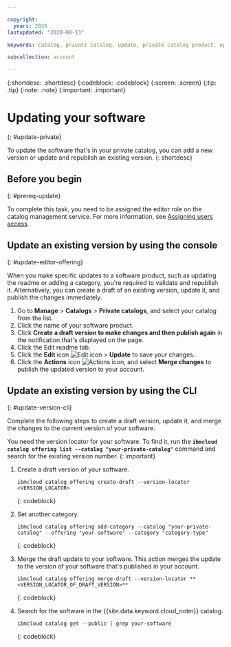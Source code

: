 ```yaml
---

copyright:
  years: 2020
lastupdated: "2020-08-13"

keywords: catalog, private catalog, update, private catalog product, update version, versions

subcollection: account

---
```


{:shortdesc: .shortdesc}
{:codeblock: .codeblock}
{:screen: .screen}
{:tip: .tip}
{:note: .note}
{:important: .important}

# Updating your software
{: #update-private}

To update the software that's in your private catalog, you can add a new version or update and republish an existing version. 
{: shortdesc}

## Before you begin
{: #prereq-update}

To complete this task, you need to be assigned the editor role on the catalog management service. For more information, see [Assigning users access](/docs/account?topic=account-catalog-access).

## Update an existing version by using the console
{: #update-editor-offering}

When you make specific updates to a software product, such as updating the readme or adding a category, you're required to validate and republish it. Alternatively, you can create a draft of an existing version, update it, and publish the changes immediately. 

1. Go to **Manage** > **Catalogs** > **Private catalogs**, and select your catalog from the list. 
1. Click the name of your software product.
1. Click **Create a draft version to make changes and then publish again** in the notification that's displayed on the page. 
1. Click the Edit readme tab.
1. Click the **Edit** icon ![Edit icon](../icons/icon_write.svg) > **Update** to save your changes.
1. Click the **Actions** icon ![Actions icon](../icons/actions-icon-vertical.svg), and select **Merge changes** to publish the updated version to your account.

## Update an existing version by using the CLI
{: #update-version-cli}

Complete the following steps to create a draft version, update it, and merge the changes to the current version of your software.  

  You need the version locator for your software. To find it, run the **`ibmcloud catalog offering list --catalog "your-private-catalog"`** command and search for the existing version number.
  {: important}
    
1. Create a draft version of your software.
    ```
    ibmcloud catalog offering create-draft --version-locator <VERSION_LOCATOR>
    ```
    {: codeblock}
    
1. Set another category.
    ```
    ibmcloud catalog offering add-category --catalog "your-private-catalog" --offering "your-software" --category "category-type"
    ```
    {: codeblock}
    
1. Merge the draft update to your software. This action merges the update to the version of your software that's published in your account.   
    ```
    ibmcloud catalog offering merge-draft --version-locator **<VERSION_LOCATOR_OF_DRAFT_VERSION>**
    ```
    {: codeblock}
    
1.  Search for the software in the {{site.data.keyword.cloud_notm}} catalog.
    ```
    ibmcloud catalog get --public | grep your-software
    ```
    {: codeblock}
